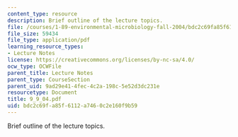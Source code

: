 ```yaml
---
content_type: resource
description: Brief outline of the lecture topics.
file: /courses/1-89-environmental-microbiology-fall-2004/bdc2c69fa85f6112a7460c2e160f9b59_9_9_04.pdf
file_size: 59434
file_type: application/pdf
learning_resource_types:
- Lecture Notes
license: https://creativecommons.org/licenses/by-nc-sa/4.0/
ocw_type: OCWFile
parent_title: Lecture Notes
parent_type: CourseSection
parent_uid: 9ad29e41-4fec-4c2a-198c-5e52d3dc231e
resourcetype: Document
title: 9_9_04.pdf
uid: bdc2c69f-a85f-6112-a746-0c2e160f9b59
---
```

Brief outline of the lecture topics.